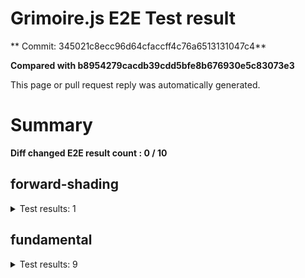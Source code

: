 # Grimoire.js E2E Test result

** Commit: 345021c8ecc96d64cfaccff4c76a6513131047c4**

**Compared with b8954279cacdb39cdd5bfe8b676930e5c83073e3**

This page or pull request reply was automatically generated.

# Summary

**Diff changed E2E result count : 0 / 10**



## forward-shading

<details>
    <summary>Test results: 1</summary>

<details>
    <summary>0:forward-shading/pbr-rougness-metallic[PASSED] -- (load: 11609 / waitFor: )</summary>





<img src="https://174-108731811-gh.circle-artifacts.com/0/tmp/circle-artifacts.ePSamxb/diff/forward-shadingpbr-rougness-metallic.png"/>




<a href="http://jsrun.it/kyasbal/gCfn3#forward-shading&#x3D;staging-345021c8ecc96d64cfaccff4c76a6513131047c4">OPEN</a>



<details>
    <summary>Logs</summary>

```
log:%cGrimoire.js v0.21.1
plugins:

  1 : grimoirejs-math@1.15.1
  2 : grimoirejs-fundamental@0.33.1
  3 : grimoirejs-forward-shading@0.0.0-development

To suppress this message,please inject a line &quot;gr.debug &#x3D; false;&quot; on the initializing timing. color:#44F;font-weight:bold;
```

</details>

<details>
    <summary>Meta</summary>


|Key|Value|
|:-:|:-:|
|config|[object Object]|
|loadTime|11609|
|logs|[object Object]|
|diffTestResult|true|
|url|http://jsrun.it/kyasbal/gCfn3#forward-shading&#x3D;staging-345021c8ecc96d64cfaccff4c76a6513131047c4|


</details>

<details>
    <summary>Config</summary>


|Key|Value|
|:-:|:-:|
|url|http://jsrun.it/kyasbal/gCfn3|
|timeout|100000|
|waitFor||
|width|640|
|height|480|
|threshold|3%|
|shift|2|
|group|forward-shading|
|name|pbr-rougness-metallic|


</details>


</details>


---

 

</details>


## fundamental

<details>
    <summary>Test results: 9</summary>

<details>
    <summary>0:fundamental/texture-direction[PASSED] -- (load: 2824 / waitFor: )</summary>





<img src="https://174-108731811-gh.circle-artifacts.com/1/tmp/circle-artifacts.wFfEx37/diff/fundamentaltexture-direction.png"/>




<a href="https://codepen.io/kyasbal-1994/debug/gXMBJV#forward-shading&#x3D;staging-345021c8ecc96d64cfaccff4c76a6513131047c4">OPEN</a>



<details>
    <summary>Logs</summary>

```
log:%cGrimoire.js v0.21.1
plugins:

  1 : grimoirejs-math@1.15.1
  2 : grimoirejs-fundamental@0.33.1

To suppress this message,please inject a line &quot;gr.debug &#x3D; false;&quot; on the initializing timing. color:#44F;font-weight:bold;
```

</details>

<details>
    <summary>Meta</summary>


|Key|Value|
|:-:|:-:|
|config|[object Object]|
|loadTime|2824|
|logs|[object Object]|
|diffTestResult|true|
|url|https://codepen.io/kyasbal-1994/debug/gXMBJV#forward-shading&#x3D;staging-345021c8ecc96d64cfaccff4c76a6513131047c4|


</details>

<details>
    <summary>Config</summary>


|Key|Value|
|:-:|:-:|
|url|https://codepen.io/kyasbal-1994/debug/gXMBJV|
|timeout|100000|
|waitFor||
|width|640|
|height|480|
|threshold|3%|
|shift|2|
|group|fundamental|
|name|texture-direction|


</details>


</details>


---


<details>
    <summary>1:fundamental/uv[PASSED] -- (load: 2404 / waitFor: )</summary>





<img src="https://174-108731811-gh.circle-artifacts.com/2/tmp/circle-artifacts.qNm3o9Z/diff/fundamentaluv.png"/>




<a href="https://codepen.io/kyasbal-1994/debug/vWXLLK#forward-shading&#x3D;staging-345021c8ecc96d64cfaccff4c76a6513131047c4">OPEN</a>



<details>
    <summary>Logs</summary>

```
log:%cGrimoire.js v0.21.1
plugins:

  1 : grimoirejs-math@1.15.1
  2 : grimoirejs-fundamental@0.33.1

To suppress this message,please inject a line &quot;gr.debug &#x3D; false;&quot; on the initializing timing. color:#44F;font-weight:bold;
```

</details>

<details>
    <summary>Meta</summary>


|Key|Value|
|:-:|:-:|
|config|[object Object]|
|loadTime|2404|
|logs|[object Object]|
|diffTestResult|true|
|url|https://codepen.io/kyasbal-1994/debug/vWXLLK#forward-shading&#x3D;staging-345021c8ecc96d64cfaccff4c76a6513131047c4|


</details>

<details>
    <summary>Config</summary>


|Key|Value|
|:-:|:-:|
|url|https://codepen.io/kyasbal-1994/debug/vWXLLK|
|timeout|100000|
|waitFor||
|width|640|
|height|480|
|threshold|3%|
|shift|2|
|group|fundamental|
|name|uv|


</details>


</details>


---


<details>
    <summary>2:fundamental/normal[PASSED] -- (load: 3234 / waitFor: )</summary>





<img src="https://174-108731811-gh.circle-artifacts.com/3/tmp/circle-artifacts.cf3BEuF/diff/fundamentalnormal.png"/>




<a href="https://codepen.io/kyasbal-1994/debug/RjGroo#forward-shading&#x3D;staging-345021c8ecc96d64cfaccff4c76a6513131047c4">OPEN</a>



<details>
    <summary>Logs</summary>

```
log:%cGrimoire.js v0.21.1
plugins:

  1 : grimoirejs-math@1.15.1
  2 : grimoirejs-fundamental@0.33.1

To suppress this message,please inject a line &quot;gr.debug &#x3D; false;&quot; on the initializing timing. color:#44F;font-weight:bold;
```

</details>

<details>
    <summary>Meta</summary>


|Key|Value|
|:-:|:-:|
|config|[object Object]|
|loadTime|3234|
|logs|[object Object]|
|diffTestResult|true|
|url|https://codepen.io/kyasbal-1994/debug/RjGroo#forward-shading&#x3D;staging-345021c8ecc96d64cfaccff4c76a6513131047c4|


</details>

<details>
    <summary>Config</summary>


|Key|Value|
|:-:|:-:|
|url|https://codepen.io/kyasbal-1994/debug/RjGroo|
|timeout|100000|
|waitFor||
|width|640|
|height|480|
|threshold|3%|
|shift|2|
|group|fundamental|
|name|normal|


</details>


</details>


---


<details>
    <summary>3:fundamental/wireframe[PASSED] -- (load: 1746 / waitFor: )</summary>





<img src="https://174-108731811-gh.circle-artifacts.com/0/tmp/circle-artifacts.ePSamxb/diff/fundamentalwireframe.png"/>




<a href="https://codepen.io/kyasbal-1994/debug/MOmjyJ#forward-shading&#x3D;staging-345021c8ecc96d64cfaccff4c76a6513131047c4">OPEN</a>



<details>
    <summary>Logs</summary>

```
log:%cGrimoire.js v0.21.1
plugins:

  1 : grimoirejs-math@1.15.1
  2 : grimoirejs-fundamental@0.33.1

To suppress this message,please inject a line &quot;gr.debug &#x3D; false;&quot; on the initializing timing. color:#44F;font-weight:bold;
```

</details>

<details>
    <summary>Meta</summary>


|Key|Value|
|:-:|:-:|
|config|[object Object]|
|loadTime|1746|
|logs|[object Object]|
|diffTestResult|true|
|url|https://codepen.io/kyasbal-1994/debug/MOmjyJ#forward-shading&#x3D;staging-345021c8ecc96d64cfaccff4c76a6513131047c4|


</details>

<details>
    <summary>Config</summary>


|Key|Value|
|:-:|:-:|
|url|https://codepen.io/kyasbal-1994/debug/MOmjyJ|
|timeout|100000|
|waitFor||
|width|640|
|height|480|
|threshold|3%|
|shift|2|
|group|fundamental|
|name|wireframe|


</details>


</details>


---


<details>
    <summary>4:fundamental/canvasFollowRelative[PASSED] -- (load: 1277 / waitFor: )</summary>





<img src="https://174-108731811-gh.circle-artifacts.com/1/tmp/circle-artifacts.wFfEx37/diff/fundamentalcanvasFollowRelative.png"/>




<a href="https://codepen.io/kyasbal-1994/debug/bf323f6b9725ceb75f0865d6dddd68b9#forward-shading&#x3D;staging-345021c8ecc96d64cfaccff4c76a6513131047c4">OPEN</a>



<details>
    <summary>Logs</summary>

```
log:%cGrimoire.js v0.21.1
plugins:

  1 : grimoirejs-math@1.15.1
  2 : grimoirejs-fundamental@0.33.1

To suppress this message,please inject a line &quot;gr.debug &#x3D; false;&quot; on the initializing timing. color:#44F;font-weight:bold;
```

</details>

<details>
    <summary>Meta</summary>


|Key|Value|
|:-:|:-:|
|config|[object Object]|
|loadTime|1277|
|logs|[object Object]|
|diffTestResult|true|
|url|https://codepen.io/kyasbal-1994/debug/bf323f6b9725ceb75f0865d6dddd68b9#forward-shading&#x3D;staging-345021c8ecc96d64cfaccff4c76a6513131047c4|


</details>

<details>
    <summary>Config</summary>


|Key|Value|
|:-:|:-:|
|url|https://codepen.io/kyasbal-1994/debug/bf323f6b9725ceb75f0865d6dddd68b9|
|timeout|100000|
|waitFor||
|width|640|
|height|480|
|threshold|3%|
|shift|2|
|group|fundamental|
|name|canvasFollowRelative|


</details>


</details>


---


<details>
    <summary>5:fundamental/canvasConsiderBorder[PASSED] -- (load: 1234 / waitFor: )</summary>





<img src="https://174-108731811-gh.circle-artifacts.com/2/tmp/circle-artifacts.qNm3o9Z/diff/fundamentalcanvasConsiderBorder.png"/>




<a href="https://codepen.io/kyasbal-1994/debug/d448653295e3678bdbbc626bf9192f79#forward-shading&#x3D;staging-345021c8ecc96d64cfaccff4c76a6513131047c4">OPEN</a>



<details>
    <summary>Logs</summary>

```
log:%cGrimoire.js v0.21.1
plugins:

  1 : grimoirejs-math@1.15.1
  2 : grimoirejs-fundamental@0.33.1

To suppress this message,please inject a line &quot;gr.debug &#x3D; false;&quot; on the initializing timing. color:#44F;font-weight:bold;
```

</details>

<details>
    <summary>Meta</summary>


|Key|Value|
|:-:|:-:|
|config|[object Object]|
|loadTime|1234|
|logs|[object Object]|
|diffTestResult|true|
|url|https://codepen.io/kyasbal-1994/debug/d448653295e3678bdbbc626bf9192f79#forward-shading&#x3D;staging-345021c8ecc96d64cfaccff4c76a6513131047c4|


</details>

<details>
    <summary>Config</summary>


|Key|Value|
|:-:|:-:|
|url|https://codepen.io/kyasbal-1994/debug/d448653295e3678bdbbc626bf9192f79|
|timeout|100000|
|waitFor||
|width|640|
|height|480|
|threshold|3%|
|shift|2|
|group|fundamental|
|name|canvasConsiderBorder|


</details>


</details>


---


<details>
    <summary>6:fundamental/dynamicParentSizeChange[PASSED] -- (load: 1295 / waitFor: )</summary>





<img src="https://174-108731811-gh.circle-artifacts.com/3/tmp/circle-artifacts.cf3BEuF/diff/fundamentaldynamicParentSizeChange.png"/>




<a href="https://codepen.io/kyasbal-1994/debug/074bef092e7a50ed3e33fe7c75c923e6#forward-shading&#x3D;staging-345021c8ecc96d64cfaccff4c76a6513131047c4">OPEN</a>



<details>
    <summary>Logs</summary>

```
log:%cGrimoire.js v0.21.1
plugins:

  1 : grimoirejs-math@1.15.1
  2 : grimoirejs-fundamental@0.33.1

To suppress this message,please inject a line &quot;gr.debug &#x3D; false;&quot; on the initializing timing. color:#44F;font-weight:bold;
```

</details>

<details>
    <summary>Meta</summary>


|Key|Value|
|:-:|:-:|
|config|[object Object]|
|loadTime|1295|
|logs|[object Object]|
|diffTestResult|true|
|url|https://codepen.io/kyasbal-1994/debug/074bef092e7a50ed3e33fe7c75c923e6#forward-shading&#x3D;staging-345021c8ecc96d64cfaccff4c76a6513131047c4|


</details>

<details>
    <summary>Config</summary>


|Key|Value|
|:-:|:-:|
|url|https://codepen.io/kyasbal-1994/debug/074bef092e7a50ed3e33fe7c75c923e6|
|timeout|100000|
|waitFor||
|width|640|
|height|480|
|threshold|3%|
|shift|2|
|group|fundamental|
|name|dynamicParentSizeChange|


</details>


</details>


---


<details>
    <summary>7:fundamental/drawerContext[PASSED] -- (load: 2092 / waitFor: )</summary>





<img src="https://174-108731811-gh.circle-artifacts.com/0/tmp/circle-artifacts.ePSamxb/diff/fundamentaldrawerContext.png"/>




<a href="https://codepen.io/kyasbal-1994/debug/b26f4b576f96d077eb0aab1d6b88668f#forward-shading&#x3D;staging-345021c8ecc96d64cfaccff4c76a6513131047c4">OPEN</a>



<details>
    <summary>Logs</summary>

```
log:%cGrimoire.js v0.21.1
plugins:

  1 : grimoirejs-math@1.15.1
  2 : grimoirejs-fundamental@0.33.1

To suppress this message,please inject a line &quot;gr.debug &#x3D; false;&quot; on the initializing timing. color:#44F;font-weight:bold;
```

</details>

<details>
    <summary>Meta</summary>


|Key|Value|
|:-:|:-:|
|config|[object Object]|
|loadTime|2092|
|logs|[object Object]|
|diffTestResult|true|
|url|https://codepen.io/kyasbal-1994/debug/b26f4b576f96d077eb0aab1d6b88668f#forward-shading&#x3D;staging-345021c8ecc96d64cfaccff4c76a6513131047c4|


</details>

<details>
    <summary>Config</summary>


|Key|Value|
|:-:|:-:|
|url|https://codepen.io/kyasbal-1994/debug/b26f4b576f96d077eb0aab1d6b88668f|
|timeout|100000|
|waitFor||
|width|640|
|height|480|
|threshold|3%|
|shift|2|
|group|fundamental|
|name|drawerContext|


</details>


</details>


---


### 8:fundamental/drawerContext2\[NOT TESTED BEFORE\]

* load: 1432
* waitFor: 




<img src="https://174-108731811-gh.circle-artifacts.com/1/tmp/circle-artifacts.wFfEx37/current/fundamentaldrawerContext2.png"/>




<a href="https://s.codepen.io/kyasbal-1994/debug/c0e1065f3c412d326859c69fc4befb52#forward-shading&#x3D;staging-345021c8ecc96d64cfaccff4c76a6513131047c4">OPEN</a>



<details>
    <summary>Logs</summary>

```
log:%cGrimoire.js v0.21.1
plugins:

  1 : grimoirejs-math@1.15.1
  2 : grimoirejs-fundamental@0.33.1

To suppress this message,please inject a line &quot;gr.debug &#x3D; false;&quot; on the initializing timing. color:#44F;font-weight:bold;
```

</details>

<details>
    <summary>Meta</summary>


|Key|Value|
|:-:|:-:|
|config|[object Object]|
|loadTime|1432|
|logs|[object Object]|
|diffTestResult|true|
|url|https://s.codepen.io/kyasbal-1994/debug/c0e1065f3c412d326859c69fc4befb52#forward-shading&#x3D;staging-345021c8ecc96d64cfaccff4c76a6513131047c4|


</details>

<details>
    <summary>Config</summary>


|Key|Value|
|:-:|:-:|
|url|https://s.codepen.io/kyasbal-1994/debug/c0e1065f3c412d326859c69fc4befb52|
|timeout|100000|
|waitFor||
|width|640|
|height|480|
|threshold|3%|
|shift|2|
|group|fundamental|
|name|drawerContext2|


</details>


---

 

</details>
 